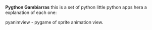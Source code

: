 __Pygthon Gambiarras__
this is a set of python little python apps hera a explanation of each one:

pyanimview - pygame of sprite animation view.
